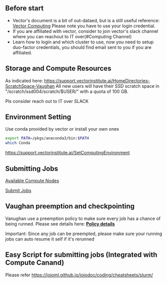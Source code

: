 ## Before start
* Vector's document is a bit of out-dataed, but is a still useful reference: [Vector Computing](https://support.vectorinstitute.ai/Computing)
Please note you have to use your login credential.
* If you are affiliated with vector, consider to join vector's slack channel where you can reachout to IT over(#Computing Channel)
* Learn how to login and which cluster to use, now you need to setup duo-factor credentials, you should find email sent to you if you are affiliated.

## Storage and Compute Resources
As indicated here: https://support.vectorinstitute.ai/HomeDirectories-ScratchSpace-Vaughan
All new users will have their SSD scratch space in "/scratch/ssd004/scratch/$USER/" with a quota of 100 GB.

Pls consider reach out to IT over SLACK

## Environment Setting
Use conda provided by vector or install your own ones
```bash
export PATH=/pkgs/anaconda3/bin:$PATH
which Conda
```
https://support.vectorinstitute.ai/SetComputingEnvironment

## Submitting Jobs
[Available Compute Nodes](https://support.vectorinstitute.ai/Vaughan_slurm_changes)

[Submit Jobs](https://support.vectorinstitute.ai/UsingSlurm)

## Vaughan preemption and checkpointing
Vanughan use a preemption policy to make sure every job has a chance of being runned.
Please see details here:
[**Policy details**](https://support.vectorinstitute.ai/AboutVaughan2#Checkpoint.2FRestart)

Important: Since any job can be preempted, please make sure your running jobs can auto resume it self if it's rerunned

## Easy Script for submitting jobs (Integrated with Compute Canand)
Please refer https://jojoml.github.io/jojodoc/coding/cheatsheets/slurm/


